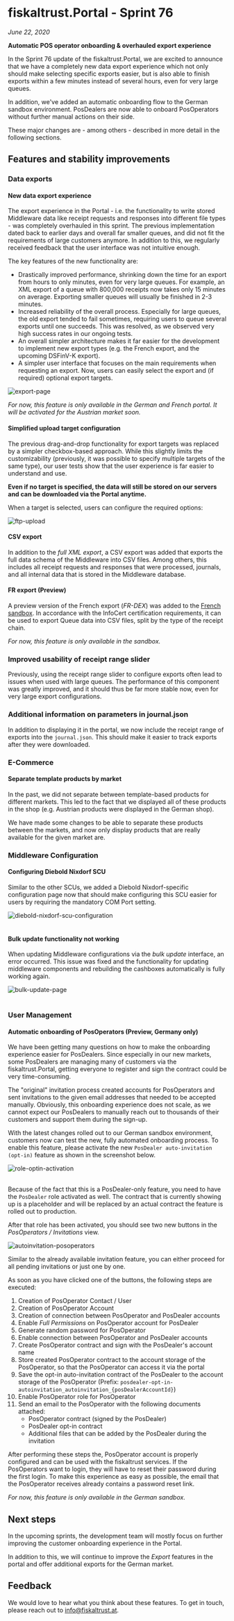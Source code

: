 # fiskaltrust.Portal - Sprint 76
_June 22, 2020_

**Automatic POS operator onboarding & overhauled export experience**

In the Sprint 76 update of the fiskaltrust.Portal, we are excited to announce that we have a completely new data export experience which not only should make selecting specific exports easier, but is also able to finish exports within a few minutes instead of several hours, even for very large queues.

In addition, we've added an automatic onboarding flow to the German sandbox environment. PosDealers are now able to onboard PosOperators without further manual actions on their side.

These major changes are - among others - described in more detail in the following sections.

## Features and stability improvements

### Data exports 

#### New data export experience
The export experience in the Portal - i.e. the functionality to write stored Middleware data like receipt requests and responses into different file types - was completely overhauled in this sprint. The previous implementation dated back to earlier days and overall far smaller queues, and did not fit the requirements of large customers anymore. In addition to this, we regularly received feedback that the user interface was not intuitive enough.

The key features of the new functionality are:
- Drastically improved performance, shrinking down the time for an export from hours to only minutes, even for very large queues. For example, an XML export of a queue with 800,000 receipts now takes only 15 minutes on average. Exporting smaller queues will usually be finished in 2-3 minutes.
- Increased reliability of the overall process. Especially for large queues, the old export tended to fail sometimes, requiring users to queue several exports until one succeeds. This was resolved, as we  observed very high success rates in our ongoing tests.
- An overall simpler architecture makes it far easier for the development to implement new export types (e.g. the French export, and the upcoming DSFinV-K export).
- A simpler user interface that focuses on the main requirements when requesting an export. Now, users can easily select the export and (if required) optional export targets.

![export-page](images/sprint-76/export-page.png)

_For now, this feature is only available in the German and French portal. It will be activated for the Austrian market soon._

#### Simplified upload target configuration
The previous drag-and-drop functionality for export targets was replaced by a simpler checkbox-based approach. While this slightly limits the customizability (previously, it was possible to specify multiple targets of the same type), our user tests show that the user experience is far easier to understand and use.

**Even if no target is specified, the data will still be stored on our servers and can be downloaded via the Portal anytime.**

When a target is selected, users can configure the required options:

![ftp-upload](images/sprint-76/ftp-upload.png)

#### CSV export
In addition to the _full XML export_, a CSV export was added that exports the full data schema of the Middleware into CSV files. Among others, this includes all receipt requests and responses that were processed, journals, and all internal data that is stored in the Middleware database.

#### FR export (Preview)
A preview version of the French export (_FR-DEX_) was added to the [French sandbox](https://portal-sandbox.fiskaltrust.fr). In accordance with the InfoCert certification requirements, it can be used to export Queue data into CSV files, split by the type of the receipt chain.

_For now, this feature is only available in the sandbox._

### Improved usability of receipt range slider
Previously, using the receipt range slider to configure exports often lead to issues when used with large queues. The performance of this component was greatly improved, and it should thus be far more stable now, even for very large export configurations.

### Additional information on parameters in journal.json
In addition to displaying it in the portal, we now include the receipt range of exports into the `journal.json`. This should make it easier to track exports after they were downloaded.

### E-Commerce

#### Separate template products by market
In the past, we did not separate between template-based products for different markets. This led to the fact that we displayed all of these products in the shop (e.g. Austrian products were displayed in the German shop). 

We have made some changes to be able to separate these products between the markets, and now only display products that are really available for the given market are.

### Middleware Configuration

#### Configuring Diebold Nixdorf SCU
Similar to the other SCUs, we added a Diebold Nixdorf-specific configuration page now that should make configuring this SCU easier for users by requiring the mandatory COM Port setting.

![diebold-nixdorf-scu-configuration](images/sprint-76/diebold-scu-configuration.png)<br><br>

#### Bulk update functionality not working
When updating Middleware configurations via the _bulk update_ interface, an error occurred. This issue was fixed and the functionality for updating middleware components and rebuilding the cashboxes automatically is fully working again.

![bulk-update-page](images/sprint-76/bulk-update-page.png)<br><br>

### User Management

#### Automatic onboarding of PosOperators (Preview, Germany only)
We have been getting many questions on how to make the onboarding experience easier for PosDealers. Since especially in our new markets, some PosDealers are managing many of customers via the fiskaltrust.Portal, getting everyone to register and sign the contract could be very time-consuming. 

The "original" invitation process created accounts for PosOperators and sent invitations to the given email addresses that needed to be accepted manually. Obviously, this onboarding experience does not scale, as we cannot expect our PosDealers to manually reach out to thousands of their customers and support them during the sign-up.

With the latest changes rolled out to our German sandbox environment, customers now can test the new, fully automated onboarding process. To enable this feature, please activate the new `PosDealer auto-invitation (opt-in)` feature as shown in the screenshot below.

![role-optin-activation](images/sprint-76/role-optin-activation.png)<br><br>

Because of the fact that this is a PosDealer-only feature, you need to have the `PosDealer` role activated as well. The contract that is currently showing up is a placeholder and will be replaced by an actual contract the feature is rolled out to production.

After that role has been activated, you should see two new buttons in the _PosOperators / Invitations_ view. 

![autoinvitation-posoperators](images/sprint-76/autoinvite-posoperators.png)

Similar to the already available invitation feature, you can either proceed for all pending invitations or just one by one. 

As soon as you have clicked one of the buttons, the following steps are executed:

1. Creation of PosOperator Contact / User
1. Creation of PosOperator Account
1. Creation of connection between PosOperator and PosDealer accounts
1. Enable _Full Permissions_ on PosOperator account for PosDealer
1. Generate random password for PosOperator
1. Enable connection between PosOperator and PosDealer accounts
1. Create PosOperator contract and sign with the PosDealer's account name
1. Store created PosOperator contract to the account storage of the PosOperator, so that the PosOperator can access it via the portal
1. Save the opt-in auto-invitation contract of the PosDealer to the account storage of the PosOperator (Prefix: `posdealer-opt-in-autoinvitation_autoinvitation_{posDealerAccountId}`)
1. Enable PosOperator role for PosOperator
1. Send an email to the PosOperator with the following documents attached:
    - PosOperator contract (signed by the PosDealer)
    - PosDealer opt-in contract
    - Additional files that can be added by the PosDealer during the invitation

After performing these steps the, PosOperator account is properly configured and can be used with the fiskaltrust services. If the PosOperators want to login, they will have to reset their password during the first login. To make this experience as easy as possible, the email that the PosOperator receives already contains a password reset link.

_For now, this feature is only available in the German sandbox._

## Next steps
In the upcoming sprints, the development team will mostly focus on further improving the customer onboarding experience in the Portal.

In addition to this, we will continue to improve the _Export_ features in the portal and offer additional exports for the German market.

## Feedback
We would love to hear what you think about these features. To get in touch, please reach out to [info@fiskaltrust.at](mailto:info@fiskaltrust.at).